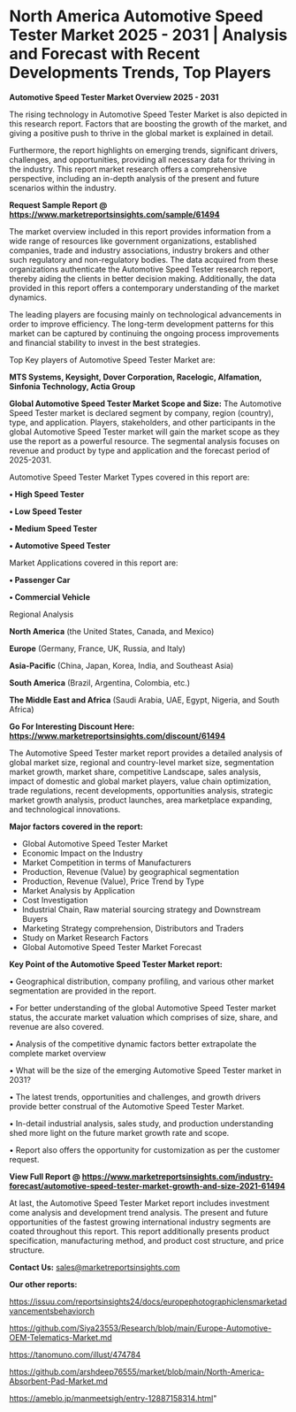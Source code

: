  # North America Automotive Speed Tester Market 2025 - 2031 | Analysis and Forecast with Recent Developments Trends, Top Players

<Strong> Automotive Speed Tester Market Overview 2025 - 2031</strong>

The rising technology in Automotive Speed Tester Market is also depicted in this research report. Factors that are boosting the growth of the market, and giving a positive push to thrive in the global market is explained in detail.

Furthermore, the report highlights on emerging trends, significant drivers, challenges, and opportunities, providing all necessary data for thriving in the industry. This report market research offers a comprehensive perspective, including an in-depth analysis of the present and future scenarios within the industry.

<strong>Request Sample Report @ <a href=https://www.marketreportsinsights.com/sample/61494>https://www.marketreportsinsights.com/sample/61494</a></strong>

The market overview included in this report provides information from a wide range of resources like government organizations, established companies, trade and industry associations, industry brokers and other such regulatory and non-regulatory bodies. The data acquired from these organizations authenticate the Automotive Speed Tester research report, thereby aiding the clients in better decision making. Additionally, the data provided in this report offers a contemporary understanding of the market dynamics.

The leading players are focusing mainly on technological advancements in order to improve efficiency. The long-term development patterns for this market can be captured by continuing the ongoing process improvements and financial stability to invest in the best strategies.

Top Key players of Automotive Speed Tester Market are:

<strong>MTS Systems, Keysight, Dover Corporation, Racelogic, Alfamation, Sinfonia Technology, Actia Group</strong>

<strong><b>Global Automotive Speed Tester Market Scope and Size:</b></strong>
The Automotive Speed Tester market is declared segment by company, region (country), type, and application. Players, stakeholders, and other participants in the global Automotive Speed Tester market will gain the market scope as they use the report as a powerful resource. The segmental analysis focuses on revenue and product by type and application and the forecast period of 2025-2031.

Automotive Speed Tester Market Types covered in this report are:

<strong>• High Speed Tester

• Low Speed Tester

• Medium Speed Tester

• Automotive Speed Tester</strong>

Market Applications covered in this report are:

<strong>• Passenger Car

• Commercial Vehicle</strong> 

Regional Analysis

<strong>North America</strong> (the United States, Canada, and Mexico)

<strong>Europe</strong> (Germany, France, UK, Russia, and Italy)

<strong>Asia-Pacific</strong> (China, Japan, Korea, India, and Southeast Asia)

<strong>South America</strong> (Brazil, Argentina, Colombia, etc.)

<strong>The Middle East and Africa</strong> (Saudi Arabia, UAE, Egypt, Nigeria, and South Africa)

<strong>Go For Interesting Discount Here: <a href=https://www.marketreportsinsights.com/discount/61494>https://www.marketreportsinsights.com/discount/61494</a></strong>

The Automotive Speed Tester market report provides a detailed analysis of global market size, regional and country-level market size, segmentation market growth, market share, competitive Landscape, sales analysis, impact of domestic and global market players, value chain optimization, trade regulations, recent developments, opportunities analysis, strategic market growth analysis, product launches, area marketplace expanding, and technological innovations.

<strong><b>Major factors covered in the report:</b></strong>
<ul>
  <li>Global Automotive Speed Tester Market </li>
  <li>Economic Impact on the Industry</li>
  <li>Market Competition in terms of Manufacturers</li>
  <li>Production, Revenue (Value) by geographical segmentation</li>
  <li>Production, Revenue (Value), Price Trend by Type</li>
  <li>Market Analysis by Application</li>
  <li>Cost Investigation</li>
  <li>Industrial Chain, Raw material sourcing strategy and Downstream Buyers</li>
  <li>Marketing Strategy comprehension, Distributors and Traders</li>
  <li>Study on Market Research Factors</li>
  <li>Global Automotive Speed Tester Market Forecast</li>
</ul>

<strong><b>Key Point of the Automotive Speed Tester Market report:</b></strong>

• Geographical distribution, company profiling, and various other market segmentation are provided in the report.

• For better understanding of the global Automotive Speed Tester market status, the accurate market valuation which comprises of size, share, and revenue are also covered.

• Analysis of the competitive dynamic factors better extrapolate the complete market overview

• What will be the size of the emerging Automotive Speed Tester market in 2031?

• The latest trends, opportunities and challenges, and growth drivers provide better construal of the Automotive Speed Tester Market.

• In-detail industrial analysis, sales study, and production understanding shed more light on the future market growth rate and scope.

• Report also offers the opportunity for customization as per the customer request.

<strong><b>View Full Report @ <a href=https://www.marketreportsinsights.com/industry-forecast/automotive-speed-tester-market-growth-and-size-2021-61494>https://www.marketreportsinsights.com/industry-forecast/automotive-speed-tester-market-growth-and-size-2021-61494</a></b></strong>


At last, the Automotive Speed Tester Market report includes investment come analysis and development trend analysis. The present and future opportunities of the fastest growing international industry segments are coated throughout this report. This report additionally presents product specification, manufacturing method, and product cost structure, and price structure.

<strong>Contact Us:</strong>
sales@marketreportsinsights.com

<strong>Our other reports:</strong>

<a href=https://issuu.com/reportsinsights24/docs/europephotographiclensmarketadvancementsbehaviorch>https://issuu.com/reportsinsights24/docs/europephotographiclensmarketadvancementsbehaviorch</a>

<a href=https://github.com/Siya23553/Research/blob/main/Europe-Automotive-OEM-Telematics-Market.md>https://github.com/Siya23553/Research/blob/main/Europe-Automotive-OEM-Telematics-Market.md</a>

<a href=https://tanomuno.com/illust/474784>https://tanomuno.com/illust/474784</a>

<a href=https://github.com/arshdeep76555/market/blob/main/North-America-Absorbent-Pad-Market.md>https://github.com/arshdeep76555/market/blob/main/North-America-Absorbent-Pad-Market.md</a>

<a href=https://ameblo.jp/manmeetsigh/entry-12887158314.html>https://ameblo.jp/manmeetsigh/entry-12887158314.html</a>"
